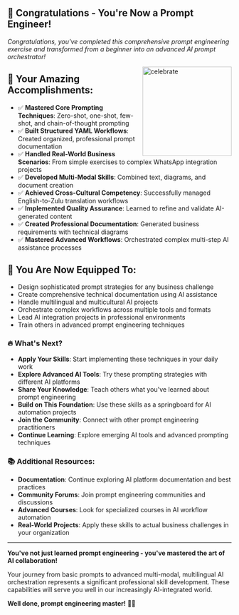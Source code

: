 ## 🎉 Congratulations - You're Now a Prompt Engineer!

_Congratulations, you've completed this comprehensive prompt engineering exercise and transformed from a beginner into an advanced AI prompt orchestrator!_

<img src="https://octodex.github.com/images/jetpacktocat.png" alt="celebrate" width=200 align=right>

## 🚀 Your Amazing Accomplishments:

- ✅ **Mastered Core Prompting Techniques**: Zero-shot, one-shot, few-shot, and chain-of-thought prompting
- ✅ **Built Structured YAML Workflows**: Created organized, professional prompt documentation
- ✅ **Handled Real-World Business Scenarios**: From simple exercises to complex WhatsApp integration projects
- ✅ **Developed Multi-Modal Skills**: Combined text, diagrams, and document creation
- ✅ **Achieved Cross-Cultural Competency**: Successfully managed English-to-Zulu translation workflows
- ✅ **Implemented Quality Assurance**: Learned to refine and validate AI-generated content
- ✅ **Created Professional Documentation**: Generated business requirements with technical diagrams
- ✅ **Mastered Advanced Workflows**: Orchestrated complex multi-step AI assistance processes

## 🌟 You Are Now Equipped To:

- Design sophisticated prompt strategies for any business challenge
- Create comprehensive technical documentation using AI assistance
- Handle multilingual and multicultural AI projects
- Orchestrate complex workflows across multiple tools and formats
- Lead AI integration projects in professional environments
- Train others in advanced prompt engineering techniques

### 🔥 What's Next?

- **Apply Your Skills**: Start implementing these techniques in your daily work
- **Explore Advanced AI Tools**: Try these prompting strategies with different AI platforms
- **Share Your Knowledge**: Teach others what you've learned about prompt engineering
- **Build on This Foundation**: Use these skills as a springboard for AI automation projects
- **Join the Community**: Connect with other prompt engineering practitioners
- **Continue Learning**: Explore emerging AI tools and advanced prompting techniques

### 📚 Additional Resources:

- **Documentation**: Continue exploring AI platform documentation and best practices
- **Community Forums**: Join prompt engineering communities and discussions
- **Advanced Courses**: Look for specialized courses in AI workflow automation
- **Real-World Projects**: Apply these skills to actual business challenges in your organization

---

**You've not just learned prompt engineering - you've mastered the art of AI collaboration!** 

Your journey from basic prompts to advanced multi-modal, multilingual AI orchestration represents a significant professional skill development. These capabilities will serve you well in our increasingly AI-integrated world.

**Well done, prompt engineering master!** 🎯✨
